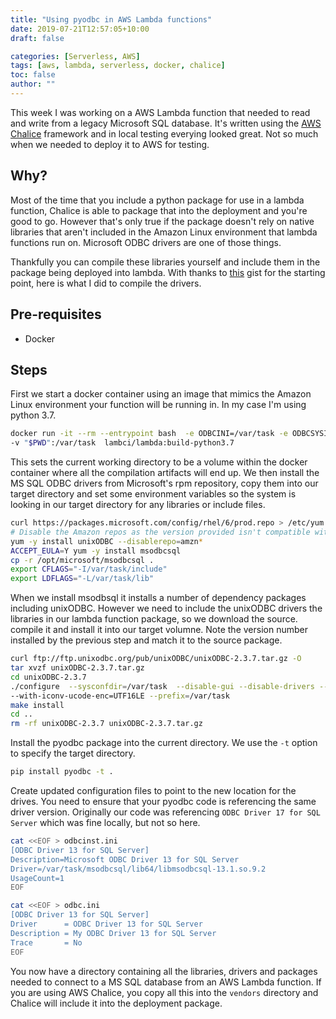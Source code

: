 ```yaml
---
title: "Using pyodbc in AWS Lambda functions"
date: 2019-07-21T12:57:05+10:00
draft: false

categories: [Serverless, AWS]
tags: [aws, lambda, serverless, docker, chalice]
toc: false
author: ""
---
```

This week I was working on a AWS Lambda function that needed to read and write from a legacy Microsoft SQL database. It's written using the [AWS Chalice](https://github.com/aws/chalice) framework and in local testing everying looked great. Not so much when we needed to deploy it to AWS for testing.

## Why?

Most of the time that you include a python package for use in a lambda function, Chalice is able to package that into the deployment and you're good to go. However that's only true if the package doesn't rely on native libraries that aren't included in the Amazon Linux environment that lambda functions run on. Microsoft ODBC drivers are one of those things.

Thankfully you can compile these libraries yourself and include them in the package being deployed into lambda. With thanks to [this](https://gist.github.com/carlochess/658a98589709f46dbb3d20502e48556b) gist for the starting point, here is what I did to compile the drivers.

## Pre-requisites

* Docker

## Steps

First we start a docker container using an image that mimics the Amazon Linux environment your function will be running in. In my case I'm using python 3.7.

```bash
docker run -it --rm --entrypoint bash  -e ODBCINI=/var/task -e ODBCSYSINI=/var/task \
-v "$PWD":/var/task  lambci/lambda:build-python3.7
```

This sets the current working directory to be a volume within the docker container where all the compilation artifacts will end up. We then install the MS SQL ODBC drivers from Microsoft's rpm repository, copy them into our target directory and set some environment variables so the system is looking in our target directory for any libraries or include files.

```bash
curl https://packages.microsoft.com/config/rhel/6/prod.repo > /etc/yum.repos.d/mssql-release.repo
# Disable the Amazon repos as the version provided isn't compatible with msodbcsql
yum -y install unixODBC --disablerepo=amzn*
ACCEPT_EULA=Y yum -y install msodbcsql
cp -r /opt/microsoft/msodbcsql .
export CFLAGS="-I/var/task/include"
export LDFLAGS="-L/var/task/lib"
```

When we install msodbsql it installs a number of dependency packages including unixODBC.  However we need to include the unixODBC drivers the libraries in our lambda function package, so we download the source. compile it and install it into our target volumne. Note the version number installed by the previous step and match it to the source package.

```bash
curl ftp://ftp.unixodbc.org/pub/unixODBC/unixODBC-2.3.7.tar.gz -O
tar xvzf unixODBC-2.3.7.tar.gz
cd unixODBC-2.3.7
./configure  --sysconfdir=/var/task  --disable-gui --disable-drivers --enable-iconv --with-iconv-char-enc=UTF8 \
--with-iconv-ucode-enc=UTF16LE --prefix=/var/task
make install
cd ..
rm -rf unixODBC-2.3.7 unixODBC-2.3.7.tar.gz
```

Install the pyodbc package into the current directory. We use the `-t` option to specify the target directory.

```bash
pip install pyodbc -t .
```

Create updated configuration files to point to the new location for the drives. You need to ensure that your pyodbc code is referencing the same driver version. Originally our code was referencing `ODBC Driver 17 for SQL Server` which was fine locally, but not so here.

```bash
cat <<EOF > odbcinst.ini
[ODBC Driver 13 for SQL Server]
Description=Microsoft ODBC Driver 13 for SQL Server
Driver=/var/task/msodbcsql/lib64/libmsodbcsql-13.1.so.9.2
UsageCount=1
EOF

cat <<EOF > odbc.ini
[ODBC Driver 13 for SQL Server]
Driver      = ODBC Driver 13 for SQL Server
Description = My ODBC Driver 13 for SQL Server
Trace       = No
EOF
```

You now have a directory containing all the libraries, drivers and packages needed to connect to a MS SQL database from an AWS Lambda function. If you are using AWS Chalice, you copy all this into the `vendors` directory and Chalice will include it into the deployment package.
